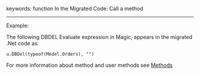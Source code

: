 ﻿keywords: function
In the Migrated Code: Call a method 

***

Example: 

The following DBDEL Evaluate expression in Magic, appears in the migrated .Net code as:
```csdiff
u.DBDel(typeof(Model.Orders), "")
```

For more information about method and user methods see
[Methods](Methods.html)